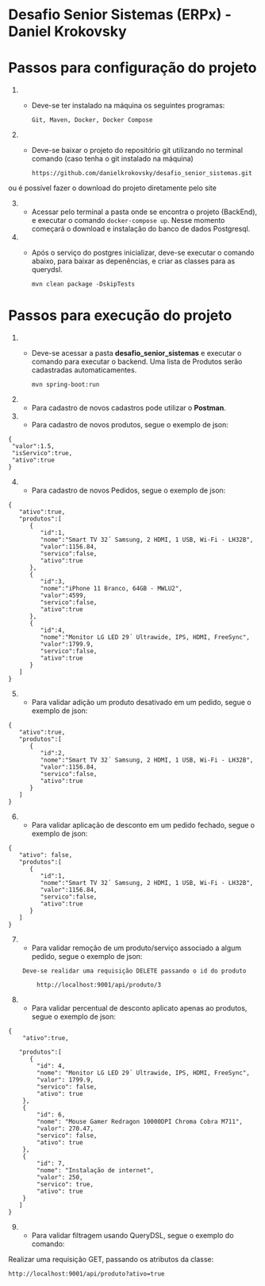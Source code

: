 # Desafio Senior Sistemas (ERPx) - Daniel Krokovsky

# Passos para configuração do projeto

1. - Deve-se ter instalado na máquina os seguintes programas:  

        ```Git, Maven, Docker, Docker Compose```  


2. - Deve-se baixar o projeto do repositório git utilizando no terminal comando (caso tenha o git instalado na máquina)  

        ```https://github.com/danielkrokovsky/desafio_senior_sistemas.git```  

ou é possível fazer o download do projeto diretamente pelo site  

3. - Acessar pelo terminal a pasta onde se encontra o projeto (BackEnd), e executar o comando ```docker-compose up```. Nesse momento começará o download e instalação do banco de dados Postgresql.  

4. - Após o serviço do postgres inicializar, deve-se executar o comando abaixo, para baixar as depenências, e criar as classes para as querydsl.  

        
        ```mvn clean package -DskipTests``` 
        

# Passos para execução do projeto


1. - Deve-se acessar a pasta **desafio_senior_sistemas** e executar o comando para executar o backend. Uma lista de Produtos serão cadastradas automaticamentes.

        
        ```mvn spring-boot:run```


2. - Para cadastro de novos cadastros pode utilizar o **Postman**.


3. - Para cadastro de novos produtos, segue o exemplo de json:

```
{
 "valor":1.5,
 "isServico":true,
 "ativo":true
}
```


4. - Para cadastro de novos Pedidos, segue o exemplo de json:

```
{
   "ativo":true,	
   "produtos":[
      {
         "id":1,
         "nome":"Smart TV 32´ Samsung, 2 HDMI, 1 USB, Wi-Fi - LH32B",
         "valor":1156.84,
         "servico":false,
         "ativo":true
      },
      {
         "id":3,
         "nome":"iPhone 11 Branco, 64GB - MWLU2",
         "valor":4599,
         "servico":false,
         "ativo":true
      },
      {
         "id":4,
         "nome":"Monitor LG LED 29´ Ultrawide, IPS, HDMI, FreeSync",
         "valor":1799.9,
         "servico":false,
         "ativo":true
      }
   ]
}
```


5. - Para validar adição um produto desativado em um pedido, segue o exemplo de json:

```
{
   "ativo":true,
   "produtos":[
      {
         "id":2,
         "nome":"Smart TV 32´ Samsung, 2 HDMI, 1 USB, Wi-Fi - LH32B",
         "valor":1156.84,
         "servico":false,
         "ativo":true
      }
   ]
}
```

6. - Para validar aplicação de desconto em um pedido fechado, segue o exemplo de json:

```
{
   "ativo": false,
   "produtos":[
      {
         "id":1,
         "nome":"Smart TV 32´ Samsung, 2 HDMI, 1 USB, Wi-Fi - LH32B",
         "valor":1156.84,
         "servico":false,
         "ativo":true
      }
   ]
}
```

7. - Para validar remoção de um produto/serviço associado a algum pedido, segue o exemplo de json:

```
    Deve-se realidar uma requisição DELETE passando o id do produto

        http://localhost:9001/api/produto/3

```

8. - Para validar percentual de desconto aplicato apenas ao produtos, segue o exemplo de json:

```
{
	"ativo":true,
	
   "produtos":[
      {
        "id": 4,
        "nome": "Monitor LG LED 29´ Ultrawide, IPS, HDMI, FreeSync",
        "valor": 1799.9,
        "servico": false,
        "ativo": true
    },
    {
        "id": 6,
        "nome": "Mouse Gamer Redragon 10000DPI Chroma Cobra M711",
        "valor": 270.47,
        "servico": false,
        "ativo": true
    },
    {
        "id": 7,
        "nome": "Instalação de internet",
        "valor": 250,
        "servico": true,
        "ativo": true
    }
   ]
}

```

9. - Para validar filtragem usando QueryDSL, segue o exemplo do comando:

Realizar uma requisição GET, passando os atributos da classe:

```
http://localhost:9001/api/produto?ativo=true

```
